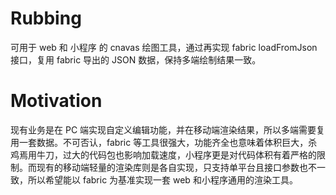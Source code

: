 # Rubbing

可用于 web 和 小程序 的 cnavas 绘图工具，通过再实现 fabric loadFromJson 接口，复用 fabric 导出的 JSON 数据，保持多端绘制结果一致。

# Motivation

现有业务是在 PC 端实现自定义编辑功能，并在移动端渲染结果，所以多端需要复用一套数据。不可否认，fabric 等工具很强大，功能齐全也意味着体积巨大，杀鸡焉用牛刀，过大的代码包也影响加载速度，小程序更是对代码体积有着严格的限制。而现有的移动端轻量的渲染库则是各自实现，只支持单平台且接口参数也不一致，所以希望能以 fabric 为基准实现一套 web 和小程序通用的渲染工具。
